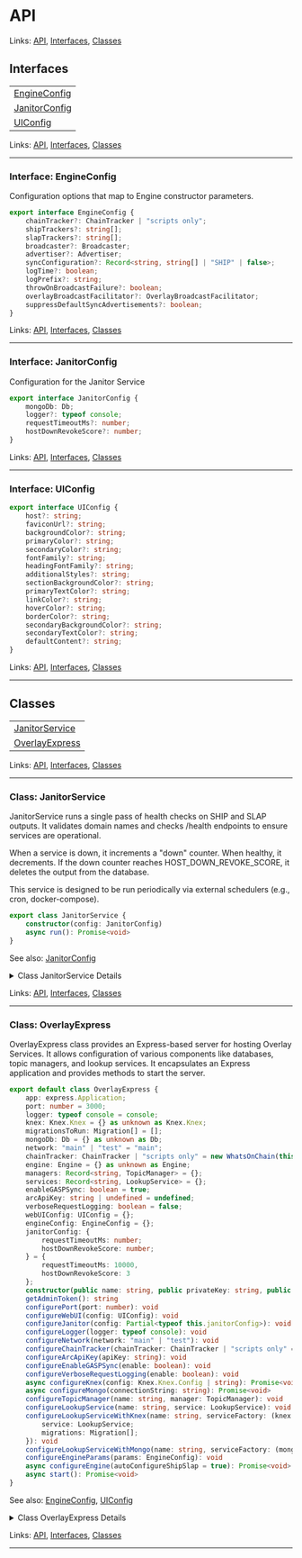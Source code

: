 # API

Links: [API](#api), [Interfaces](#interfaces), [Classes](#classes)

## Interfaces

| |
| --- |
| [EngineConfig](#interface-engineconfig) |
| [JanitorConfig](#interface-janitorconfig) |
| [UIConfig](#interface-uiconfig) |

Links: [API](#api), [Interfaces](#interfaces), [Classes](#classes)

---

### Interface: EngineConfig

Configuration options that map to Engine constructor parameters.

```ts
export interface EngineConfig {
    chainTracker?: ChainTracker | "scripts only";
    shipTrackers?: string[];
    slapTrackers?: string[];
    broadcaster?: Broadcaster;
    advertiser?: Advertiser;
    syncConfiguration?: Record<string, string[] | "SHIP" | false>;
    logTime?: boolean;
    logPrefix?: string;
    throwOnBroadcastFailure?: boolean;
    overlayBroadcastFacilitator?: OverlayBroadcastFacilitator;
    suppressDefaultSyncAdvertisements?: boolean;
}
```

Links: [API](#api), [Interfaces](#interfaces), [Classes](#classes)

---
### Interface: JanitorConfig

Configuration for the Janitor Service

```ts
export interface JanitorConfig {
    mongoDb: Db;
    logger?: typeof console;
    requestTimeoutMs?: number;
    hostDownRevokeScore?: number;
}
```

Links: [API](#api), [Interfaces](#interfaces), [Classes](#classes)

---
### Interface: UIConfig

```ts
export interface UIConfig {
    host?: string;
    faviconUrl?: string;
    backgroundColor?: string;
    primaryColor?: string;
    secondaryColor?: string;
    fontFamily?: string;
    headingFontFamily?: string;
    additionalStyles?: string;
    sectionBackgroundColor?: string;
    primaryTextColor?: string;
    linkColor?: string;
    hoverColor?: string;
    borderColor?: string;
    secondaryBackgroundColor?: string;
    secondaryTextColor?: string;
    defaultContent?: string;
}
```

Links: [API](#api), [Interfaces](#interfaces), [Classes](#classes)

---
## Classes

| |
| --- |
| [JanitorService](#class-janitorservice) |
| [OverlayExpress](#class-overlayexpress) |

Links: [API](#api), [Interfaces](#interfaces), [Classes](#classes)

---

### Class: JanitorService

JanitorService runs a single pass of health checks on SHIP and SLAP outputs.
It validates domain names and checks /health endpoints to ensure services are operational.

When a service is down, it increments a "down" counter. When healthy, it decrements.
If the down counter reaches HOST_DOWN_REVOKE_SCORE, it deletes the output from the database.

This service is designed to be run periodically via external schedulers (e.g., cron, docker-compose).

```ts
export class JanitorService {
    constructor(config: JanitorConfig) 
    async run(): Promise<void> 
}
```

See also: [JanitorConfig](#interface-janitorconfig)

<details>

<summary>Class JanitorService Details</summary>

#### Method run

Runs a single pass of health checks on all SHIP and SLAP outputs

```ts
async run(): Promise<void> 
```

</details>

Links: [API](#api), [Interfaces](#interfaces), [Classes](#classes)

---
### Class: OverlayExpress

OverlayExpress class provides an Express-based server for hosting Overlay Services.
It allows configuration of various components like databases, topic managers, and lookup services.
It encapsulates an Express application and provides methods to start the server.

```ts
export default class OverlayExpress {
    app: express.Application;
    port: number = 3000;
    logger: typeof console = console;
    knex: Knex.Knex = {} as unknown as Knex.Knex;
    migrationsToRun: Migration[] = [];
    mongoDb: Db = {} as unknown as Db;
    network: "main" | "test" = "main";
    chainTracker: ChainTracker | "scripts only" = new WhatsOnChain(this.network);
    engine: Engine = {} as unknown as Engine;
    managers: Record<string, TopicManager> = {};
    services: Record<string, LookupService> = {};
    enableGASPSync: boolean = true;
    arcApiKey: string | undefined = undefined;
    verboseRequestLogging: boolean = false;
    webUIConfig: UIConfig = {};
    engineConfig: EngineConfig = {};
    janitorConfig: {
        requestTimeoutMs: number;
        hostDownRevokeScore: number;
    } = {
        requestTimeoutMs: 10000,
        hostDownRevokeScore: 3
    };
    constructor(public name: string, public privateKey: string, public advertisableFQDN: string, adminToken?: string) 
    getAdminToken(): string 
    configurePort(port: number): void 
    configureWebUI(config: UIConfig): void 
    configureJanitor(config: Partial<typeof this.janitorConfig>): void 
    configureLogger(logger: typeof console): void 
    configureNetwork(network: "main" | "test"): void 
    configureChainTracker(chainTracker: ChainTracker | "scripts only" = new WhatsOnChain(this.network)): void 
    configureArcApiKey(apiKey: string): void 
    configureEnableGASPSync(enable: boolean): void 
    configureVerboseRequestLogging(enable: boolean): void 
    async configureKnex(config: Knex.Knex.Config | string): Promise<void> 
    async configureMongo(connectionString: string): Promise<void> 
    configureTopicManager(name: string, manager: TopicManager): void 
    configureLookupService(name: string, service: LookupService): void 
    configureLookupServiceWithKnex(name: string, serviceFactory: (knex: Knex.Knex) => {
        service: LookupService;
        migrations: Migration[];
    }): void 
    configureLookupServiceWithMongo(name: string, serviceFactory: (mongoDb: Db) => LookupService): void 
    configureEngineParams(params: EngineConfig): void 
    async configureEngine(autoConfigureShipSlap = true): Promise<void> 
    async start(): Promise<void> 
}
```

See also: [EngineConfig](#interface-engineconfig), [UIConfig](#interface-uiconfig)

<details>

<summary>Class OverlayExpress Details</summary>

#### Constructor

Constructs an instance of OverlayExpress.

```ts
constructor(public name: string, public privateKey: string, public advertisableFQDN: string, adminToken?: string) 
```

Argument Details

+ **name**
  + The name of the service
+ **privateKey**
  + Private key used for signing advertisements
+ **advertisableFQDN**
  + The fully qualified domain name where this service is available. Does not include "https://".
+ **adminToken**
  + Optional. An administrative Bearer token used to protect admin routes.
  If not provided, a random token will be generated at runtime.

#### Method configureArcApiKey

Configures the ARC API key.

```ts
configureArcApiKey(apiKey: string): void 
```

Argument Details

+ **apiKey**
  + The ARC API key

#### Method configureChainTracker

Configures the ChainTracker to be used.
If 'scripts only' is used, it implies no full SPV chain tracking in the Engine.

```ts
configureChainTracker(chainTracker: ChainTracker | "scripts only" = new WhatsOnChain(this.network)): void 
```

Argument Details

+ **chainTracker**
  + An instance of ChainTracker or 'scripts only'

#### Method configureEnableGASPSync

Enables or disables GASP synchronization (high-level setting).
This is a broad toggle that can be overridden or customized through syncConfiguration.

```ts
configureEnableGASPSync(enable: boolean): void 
```

Argument Details

+ **enable**
  + true to enable, false to disable

#### Method configureEngine

Configures the Overlay Engine itself.
By default, auto-configures SHIP and SLAP unless autoConfigureShipSlap = false
Then it merges in any advanced engine config from `this.engineConfig`.

```ts
async configureEngine(autoConfigureShipSlap = true): Promise<void> 
```

Argument Details

+ **autoConfigureShipSlap**
  + Whether to auto-configure SHIP and SLAP services (default: true)

#### Method configureEngineParams

Advanced configuration method for setting or overriding any
Engine constructor parameters via an EngineConfig object.

Example usage:
  configureEngineParams({
    logTime: true,
    throwOnBroadcastFailure: true,
    overlayBroadcastFacilitator: new MyCustomFacilitator()
  })

These fields will be respected when we finally build/configure the Engine
in the `configureEngine()` method below.

```ts
configureEngineParams(params: EngineConfig): void 
```
See also: [EngineConfig](#interface-engineconfig)

#### Method configureJanitor

Configures the janitor service parameters

```ts
configureJanitor(config: Partial<typeof this.janitorConfig>): void 
```

Argument Details

+ **config**
  + Janitor configuration options
- requestTimeoutMs: Timeout for health check requests (default: 10000ms)
- hostDownRevokeScore: Number of consecutive failures before deleting output (default: 3)

#### Method configureKnex

Configure Knex (SQL) database connection.

```ts
async configureKnex(config: Knex.Knex.Config | string): Promise<void> 
```

Argument Details

+ **config**
  + Knex configuration object, or MySQL connection string (e.g. mysql://overlayAdmin:overlay123@mysql:3306/overlay).

#### Method configureLogger

Configures the logger to be used by the server.

```ts
configureLogger(logger: typeof console): void 
```

Argument Details

+ **logger**
  + A logger object (e.g., console)

#### Method configureLookupService

Configures a Lookup Service.

```ts
configureLookupService(name: string, service: LookupService): void 
```

Argument Details

+ **name**
  + The name of the Lookup Service
+ **service**
  + An instance of LookupService

#### Method configureLookupServiceWithKnex

Configures a Lookup Service using Knex (SQL) database.

```ts
configureLookupServiceWithKnex(name: string, serviceFactory: (knex: Knex.Knex) => {
    service: LookupService;
    migrations: Migration[];
}): void 
```

Argument Details

+ **name**
  + The name of the Lookup Service
+ **serviceFactory**
  + A factory function that creates a LookupService instance using Knex

#### Method configureLookupServiceWithMongo

Configures a Lookup Service using MongoDB.

```ts
configureLookupServiceWithMongo(name: string, serviceFactory: (mongoDb: Db) => LookupService): void 
```

Argument Details

+ **name**
  + The name of the Lookup Service
+ **serviceFactory**
  + A factory function that creates a LookupService instance using MongoDB

#### Method configureMongo

Configures the MongoDB database connection.

```ts
async configureMongo(connectionString: string): Promise<void> 
```

Argument Details

+ **connectionString**
  + MongoDB connection string

#### Method configureNetwork

Configures the BSV Blockchain network to be used ('main' or 'test').
By default, it re-initializes chainTracker as a WhatsOnChain for that network.

```ts
configureNetwork(network: "main" | "test"): void 
```

Argument Details

+ **network**
  + The network ('main' or 'test')

#### Method configurePort

Configures the port on which the server will listen.

```ts
configurePort(port: number): void 
```

Argument Details

+ **port**
  + The port number

#### Method configureTopicManager

Configures a Topic Manager.

```ts
configureTopicManager(name: string, manager: TopicManager): void 
```

Argument Details

+ **name**
  + The name of the Topic Manager
+ **manager**
  + An instance of TopicManager

#### Method configureVerboseRequestLogging

Enables or disables verbose request logging.

```ts
configureVerboseRequestLogging(enable: boolean): void 
```

Argument Details

+ **enable**
  + true to enable, false to disable

#### Method configureWebUI

Configures the web user interface

```ts
configureWebUI(config: UIConfig): void 
```
See also: [UIConfig](#interface-uiconfig)

Argument Details

+ **config**
  + Web UI configuration options

#### Method getAdminToken

Returns the current admin token in case you need to programmatically retrieve or display it.

```ts
getAdminToken(): string 
```

#### Method start

Starts the Express server.
Sets up routes and begins listening on the configured port.

```ts
async start(): Promise<void> 
```

</details>

Links: [API](#api), [Interfaces](#interfaces), [Classes](#classes)

---
